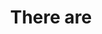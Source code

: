 ---
title: There are
layout: revealjs-structure
script:
- There are ___ (in my house).
- There were ___ (in my house).
- There will be ___ (in my house).
examples:
- Dogs
- Cats
- Parties
- People
- Tables
- Cachorros
- Gatos
- Festas
- Pessoas
- Mesas
---